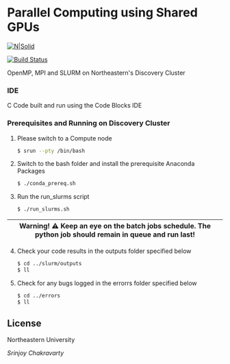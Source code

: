 # Parallel Computing using Shared GPUs 

[![N|Solid](https://cldup.com/dTxpPi9lDf.thumb.png)](https://nodesource.com/products/nsolid)

[![Build Status](https://travis-ci.org/joemccann/dillinger.svg?branch=master)](https://travis-ci.org/joemccann/dillinger)

OpenMP, MPI and SLURM on Northeastern's Discovery Cluster

### IDE 

C Code built and run using the Code Blocks IDE

### Prerequisites and Running on Discovery Cluster

1. Please switch to a Compute node 
    ```sh
    $ srun --pty /bin/bash
    ```
2. Switch to the bash folder and install the prerequisite Anaconda Packages
    ```sh
    $ ./conda_prereq.sh
    ```

3. Run the run_slurms script
    ```sh
    $ ./run_slurms.sh
    ```
    
| Warning! :warning: Keep an eye on the batch jobs schedule. The python job should remain in queue and run last! |
| --- |

4. Check your code results in the outputs folder specified below
    ```sh
    $ cd ../slurm/outputs
    $ ll
    ```
    
5. Check for any bugs logged in the errorrs folder specified below
    ```sh
    $ cd ../errors
    $ ll
    ```

License
----

Northeastern University

_Srinjoy Chakravarty_
